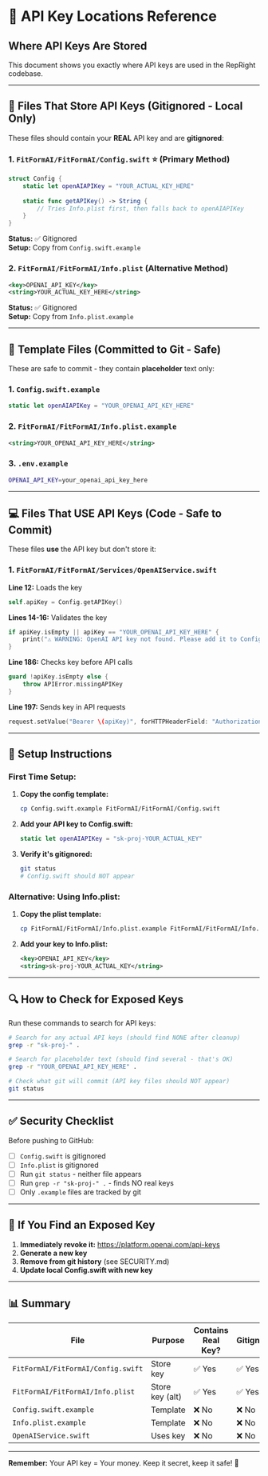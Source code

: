 # 📍 API Key Locations Reference

## Where API Keys Are Stored

This document shows you exactly where API keys are used in the RepRight codebase.

---

## 🔐 Files That Store API Keys (Gitignored - Local Only)

These files should contain your **REAL** API key and are **gitignored**:

### 1. **`FitFormAI/FitFormAI/Config.swift`** ⭐ (Primary Method)
```swift
struct Config {
    static let openAIAPIKey = "YOUR_ACTUAL_KEY_HERE"
    
    static func getAPIKey() -> String {
        // Tries Info.plist first, then falls back to openAIAPIKey
    }
}
```

**Status:** ✅ Gitignored  
**Setup:** Copy from `Config.swift.example`

### 2. **`FitFormAI/FitFormAI/Info.plist`** (Alternative Method)
```xml
<key>OPENAI_API_KEY</key>
<string>YOUR_ACTUAL_KEY_HERE</string>
```

**Status:** ✅ Gitignored  
**Setup:** Copy from `Info.plist.example`

---

## 📄 Template Files (Committed to Git - Safe)

These are safe to commit - they contain **placeholder** text only:

### 1. **`Config.swift.example`**
```swift
static let openAIAPIKey = "YOUR_OPENAI_API_KEY_HERE"
```

### 2. **`FitFormAI/FitFormAI/Info.plist.example`**
```xml
<string>YOUR_OPENAI_API_KEY_HERE</string>
```

### 3. **`.env.example`**
```bash
OPENAI_API_KEY=your_openai_api_key_here
```

---

## 💻 Files That USE API Keys (Code - Safe to Commit)

These files **use** the API key but don't store it:

### 1. **`FitFormAI/FitFormAI/Services/OpenAIService.swift`**

**Line 12:** Loads the key
```swift
self.apiKey = Config.getAPIKey()
```

**Lines 14-16:** Validates the key
```swift
if apiKey.isEmpty || apiKey == "YOUR_OPENAI_API_KEY_HERE" {
    print("⚠️ WARNING: OpenAI API key not found. Please add it to Config.swift")
}
```

**Line 186:** Checks key before API calls
```swift
guard !apiKey.isEmpty else {
    throw APIError.missingAPIKey
}
```

**Line 197:** Sends key in API requests
```swift
request.setValue("Bearer \(apiKey)", forHTTPHeaderField: "Authorization")
```

---

## 🎯 Setup Instructions

### **First Time Setup:**

1. **Copy the config template:**
   ```bash
   cp Config.swift.example FitFormAI/FitFormAI/Config.swift
   ```

2. **Add your API key to Config.swift:**
   ```swift
   static let openAIAPIKey = "sk-proj-YOUR_ACTUAL_KEY"
   ```

3. **Verify it's gitignored:**
   ```bash
   git status
   # Config.swift should NOT appear
   ```

### **Alternative: Using Info.plist:**

1. **Copy the plist template:**
   ```bash
   cp FitFormAI/FitFormAI/Info.plist.example FitFormAI/FitFormAI/Info.plist
   ```

2. **Add your key to Info.plist:**
   ```xml
   <key>OPENAI_API_KEY</key>
   <string>sk-proj-YOUR_ACTUAL_KEY</string>
   ```

---

## 🔍 How to Check for Exposed Keys

Run these commands to search for API keys:

```bash
# Search for any actual API keys (should find NONE after cleanup)
grep -r "sk-proj-" .

# Search for placeholder text (should find several - that's OK)
grep -r "YOUR_OPENAI_API_KEY_HERE" .

# Check what git will commit (API key files should NOT appear)
git status
```

---

## ✅ Security Checklist

Before pushing to GitHub:

- [ ] `Config.swift` is gitignored
- [ ] `Info.plist` is gitignored
- [ ] Run `git status` - neither file appears
- [ ] Run `grep -r "sk-proj-" .` - finds NO real keys
- [ ] Only `.example` files are tracked by git

---

## 🚨 If You Find an Exposed Key

1. **Immediately revoke it:** https://platform.openai.com/api-keys
2. **Generate a new key**
3. **Remove from git history** (see SECURITY.md)
4. **Update local Config.swift with new key**

---

## 📊 Summary

| File | Purpose | Contains Real Key? | Gitignored? | Committed? |
|------|---------|-------------------|-------------|------------|
| `FitFormAI/FitFormAI/Config.swift` | Store key | ✅ Yes | ✅ Yes | ❌ No |
| `FitFormAI/FitFormAI/Info.plist` | Store key (alt) | ✅ Yes | ✅ Yes | ❌ No |
| `Config.swift.example` | Template | ❌ No | ❌ No | ✅ Yes |
| `Info.plist.example` | Template | ❌ No | ❌ No | ✅ Yes |
| `OpenAIService.swift` | Uses key | ❌ No | ❌ No | ✅ Yes |

---

**Remember:** Your API key = Your money. Keep it secret, keep it safe! 🔐

